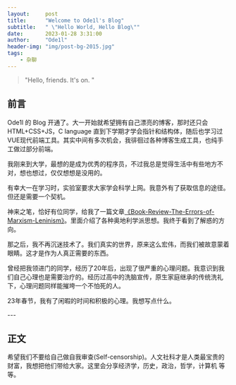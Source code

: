 ```yaml
---
layout:     post
title:      "Welcome to Ode1l's Blog"
subtitle:   " \"Hello World, Hello Blog\""
date:       2023-01-28 3:31:00
author:     "Ode1l"
header-img: "img/post-bg-2015.jpg"
tags:
    - 杂聊
---
```


> "Hello, friends. It's on. "

## 前言

Ode1l 的 Blog 开通了。大一开始就希望拥有自己漂亮的博客，那时还只会HTML+CSS+JS，C language 直到下学期才学会指针和结构体，随后也学习过VUE现代前端工具。其实中间有多次机会，我徘徊过各种博客生成工具，也纯手工做过部分前端。

我刚来到大学，最想的是成为优秀的程序员，不过我总是觉得生活中有些地方不对，想也想过，仅仅想想是没用的。

有幸大一在学习时，实验室要求大家学会科学上网。我意外有了获取信息的途径。但还是需要一个契机。

神来之笔，恰好有位同学，给我了一篇文章[《Book-Review-The-Errors-of-Marxism-Leninism》](https://program-think.blogspot.com/2018/09/Book-Review-The-Errors-of-Marxism-Leninism.html)。里面介绍了各种奥地利学派思想。我终于看到了解惑的方向。

那之后，我不再沉迷技术了。我们真实的世界，原来这么宏伟，而我们被故意蒙着眼睛。这才是作为人真正需要的东西。

曾经把我领进门的同学，经历了20年后，出现了很严重的心理问题。我意识到我们自己心理也是需要治疗的。经历过高中的洗脑宣传，原生家庭继承的传统洗礼下，心理问题同样能摧垮一个不怕死的人。

23年春节，我有了闲暇的时间和积极的心理。我想写点什么。

<p id = "build"></p>
---

## 正文

希望我们不要给自己做自我审查(Self-censorship)。人文社科才是人类最宝贵的财富，我想把他们带给大家。这里会分享经济学，历史，政治，哲学，计算机 等等。

